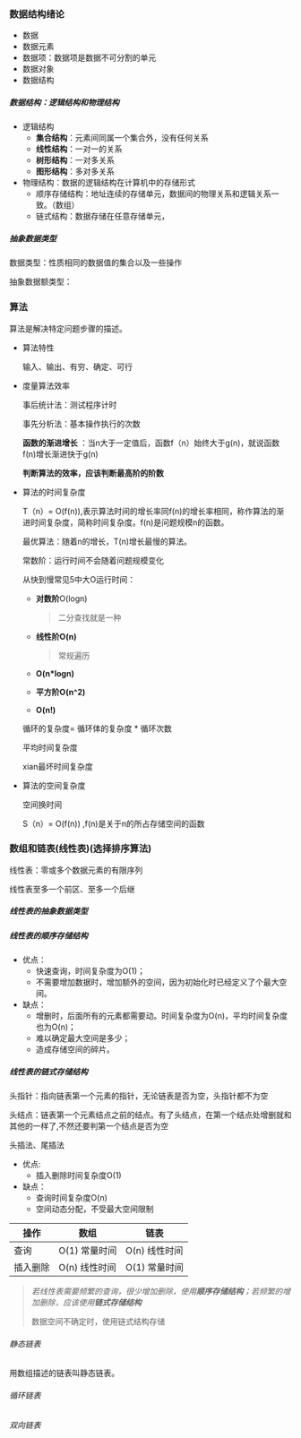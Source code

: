 ### 数据结构绪论

- 数据
- 数据元素
- 数据项：数据项是数据不可分割的单元
- 数据对象
- 数据结构



#####  数据结构：逻辑结构和物理结构

- 逻辑结构
  - **集合结构**：元素间同属一个集合外，没有任何关系
  - **线性结构**：一对一的关系
  - **树形结构**：一对多关系
  - **图形结构**：多对多关系
- 物理结构：数据的逻辑结构在计算机中的存储形式
  - 顺序存储结构：地址连续的存储单元，数据间的物理关系和逻辑关系一致。（数组）
  - 链式结构：数据存储在任意存储单元， 

##### 抽象数据类型

数据类型：性质相同的数据值的集合以及一些操作

抽象数据额类型：





### 算法

算法是解决特定问题步骤的描述。

- 算法特性

  输入、输出、有穷、确定、可行

- 度量算法效率

  事后统计法：测试程序计时

  事先分析法：基本操作执行的次数

  **函数的渐进增长** ：当n大于一定值后，函数f（n）始终大于g(n)，就说函数f(n)增长渐进快于g(n)

   **判断算法的效率，应该判断最高阶的阶数**

- 算法的时间复杂度

  T（n）= O(f(n)),表示算法时间的增长率同f(n)的增长率相同，称作算法的渐进时间复杂度，简称时间复杂度。f(n)是问题规模n的函数。

  最优算法：随着n的增长，T(n)增长最慢的算法。

  常数阶：运行时间不会随着问题规模变化

  从快到慢常见5中大O运行时间：

  - **对数阶**O(logn)

    > 二分查找就是一种

  - **线性阶O(n)**

    > 常规遍历

  - **O(n*logn)**

  - **平方阶O(n^2)**

  - **O(n!)**

  循环的复杂度= 循环体的复杂度  * 循环次数

  平均时间复杂度

  xian最坏时间复杂度

- 算法的空间复杂度

  空间换时间

  S（n）= O(f(n)) ,f(n)是关于n的所占存储空间的函数





### 数组和链表(线性表)(选择排序算法)

线性表：零或多个数据元素的有限序列

线性表至多一个前区、至多一个后继



##### 线性表的抽象数据类型

##### 线性表的顺序存储结构

- 优点：
  - 快速查询，时间复杂度为O(1)；
  - 不需要增加数据时，增加额外的空间，因为初始化时已经定义了个最大空间。
- 缺点：
  - 增删时，后面所有的元素都需要动。时间复杂度为O(n)，平均时间复杂度也为O(n)；
  - 难以确定最大空间是多少；
  - 造成存储空间的碎片。

##### 线性表的链式存储结构

头指针：指向链表第一个元素的指针，无论链表是否为空，头指针都不为空

头结点：链表第一个元素结点之前的结点。有了头结点，在第一个结点处增删就和其他的一样了,不然还要判第一个结点是否为空

头插法、尾插法

- 优点:
  - 插入删除时间复杂度O(1)
- 缺点：
  - 查询时间复杂度O(n)
  - 空间动态分配，不受最大空间限制

| 操作 | 数组 | 链表 |
| ---- | ---- | ---- |
| 查询 | O(1)  常量时间 | O(n)  线性时间 |
| 插入删除 | O(n)  线性时间 | O(1)  常量时间 |


> *若线性表需要频繁的查询，很少增加删除，使用**顺序存储结构**；若频繁的增加删除，应该使用**链式存储结构***
>
> 数据空间不确定时，使用链式结构存储

###### 静态链表

用数组描述的链表叫静态链表。

###### 循环链表



###### 双向链表



